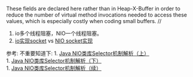 These fields are declared here rather than in Heap-X-Buffer in order to reduce the number of virtual method invocations needed to access these values, which is especially costly when coding small buffers.
    //



1. io多个线程阻塞，NIO一个线程阻塞。   
1. [io实现socket](https://github.com/jasonGeng88/blog/blob/master/201708/java-socket.md) vs [NIO socket实现](https://github.com/jasonGeng88/blog/blob/master/201708/java-nio.md)    





参考: 
    不重要知道下:
        1. [Java NIO类库Selector机制解析（上）](https://blog.csdn.net/haoel/article/details/2224055)  
        1. [Java NIO类库Selector机制解析（下）](https://blog.csdn.net/haoel/article/details/2224069)   
        1. [Java NIO类库Selector机制解析（续）](https://blog.csdn.net/haoel/article/details/2379586)   
